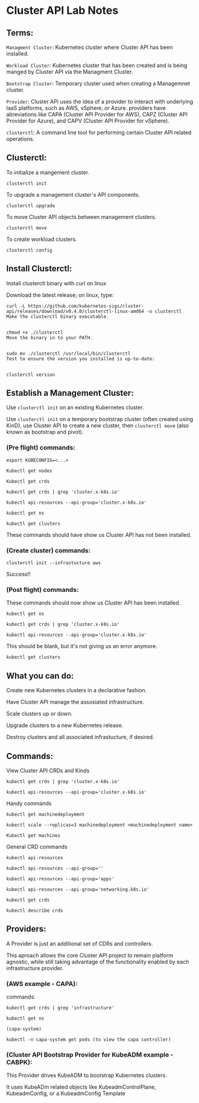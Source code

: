 # Cluster API Lab Notes



## Terms:

`Managment Cluster`: Kubernetes cluster where Cluster API has been installed.

`Workload Cluster`: Kubernetes cluster that has been created and is being manged by Cluster API via the Managment Cluster.

`Bootstrap Cluster`: Temporary cluster used when creating a Managemnet cluster.

`Provider`: Cluster APi uses the idea of a provider to interact with underlying IaaS platforms, such as AWS, vSphere, or Azure. providers
have abreviations like CAPA (Cluster API Provider for AWS), CAPZ (Cluster API Provider for Azure), and CAPV (Cluster API Provider for vSphere).

`clusterctl`: A command line tool for performing certain Cluster API related operations.

## Clusterctl:


To initialize a mangement cluster.

```
clusterctl init
```

To upgrade a management cluster's API components.
```
clusterctl upgrade
```

To move Cluster API objects between management clusters.
```
clusterctl move
```

To create workload clusters.
```
clusterctl config
```

## Install  Clusterctl:
 
Install clusterctl binary with curl on linux

Download the latest release; on linux, type:

```
curl -L https://github.com/kubernetes-sigs/cluster-api/releases/download/v0.4.0/clusterctl-linux-amd64 -o clusterctl
Make the clusterctl binary executable.


chmod +x ./clusterctl
Move the binary in to your PATH.


sudo mv ./clusterctl /usr/local/bin/clusterctl
Test to ensure the version you installed is up-to-date:


clusterctl version
```

## Establish a Management Cluster:

Use `clusterctl init` on an existing Kubernetes cluster.


Use `clusterctl init` on a temporary bootstrap cluster (often created using KinD), use Cluster API
to create a new cluster, then `clusterctl move` (also known as bootstrap and pivot).

### (Pre flight) commands:

```
export KUBECONFIG=<...>
```

```
Kubectl get nodes

Kubectl get crds

kubectl get crds | grep 'cluster.x-k8s.io'

kubectl api-resources --api-group='cluster.x-k8s.io'

kubectl get ns

kubectl get clusters
```

 These commands should have show us Cluster API has not been installed.
 

### (Create cluster) commands:

 ```
 clusterctl init --infrastucture aws
 ```
 
 Success!!
 
 
### (Post flight) commands:

These commands should now show us Cluster API has been installed.

```
kubectl get ns

kubectl get crds | grep 'cluster.x-k8s.io'

kubectl api-resources --api-group='cluster.x-k8s.io'
```


This should be blank, but it's not giving us an error anymore.

```
kubectl get clusters
```




## What you can do:

Create new Kubernetes clusters in a declarative fashion.

Have Cluster API manage the assosiated infrastructure.

Scale clusters up or down.

Upgrade clusters to a new Kubernetes release.

Destroy clusters and all associated infrastucture, if desired.


## Commands:

View Cluster API CRDs and Kinds

```
kubectl get crds | grep 'cluster.x-k8s.io'

kubectl api-resources --api-group='cluster.x-k8s.io'
```

Handy commands

```
kubectl get machinedeployment

kubectl scale --replicas=3 machinedeployment <machinedeployment name>

Kubectl get machines
```


General CRD commands

```
kubectl api-resources 

kubectl api-resources --api-group=''

kubectl api-resources --api-group='apps'

kubectl api-resources --api-group='networking.k8s.io'

kubectl get crds

kubectl describe crds
```



## Providers:

A Provider is just an additional set of CDRs and controllers. 

This aproach allows the core Cluster API project to remain platform agnostic, while still taking advantage of the functionality enabled 
by each infrastructure provider.


### (AWS example - CAPA): 

commands:

```
kubectl get crds | grep 'infrastructure'

kubectl get ns

(capa-system)

kubectl -n capa-system get pods (to view the capa controller)
```

### (Cluster API Bootstrap Provider for KubeADM example - CABPK):

This Provider drives KubeADM to bootstrap Kubernetes clusters.

It uses KubeADm related objects like KubeadmControlPlane, KubeadmConfig, or a KubeadmConfig Template

<ClusterCTL Yaml File Place Holder>
